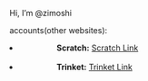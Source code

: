 Hi, I’m @zimoshi       

accounts(other websites):                       
<li>               
  <b>Scratch:</b> <a href="https://scratch.mit.edu/users/scratchycattycat">Scratch Link</a>


</li>                          
<li>               
  <b>Trinket:</b> <a href="https://oysemsg1998.trinket.io">Trinket Link</a>


</li>                            
